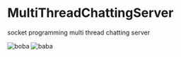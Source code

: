 # MultiThreadChattingServer
socket programming multi thread chatting server

![boba](https://github.com/tingmon2/MultiThreadChattingServer/assets/128055745/80c31cfd-58da-4734-a95c-a77cbd3310dd)
![baba](https://github.com/tingmon2/MultiThreadChattingServer/assets/128055745/f69f30a7-69ef-4ee5-905d-f747289a2b4c)
